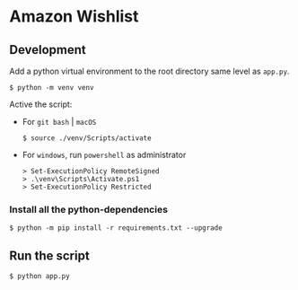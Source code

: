 # Amazon Wishlist
## Development
Add a python virtual environment to the root directory same level as `app.py`. 
```console
$ python -m venv venv
```
Active the script:

  + For `git bash` | `macOS`
    ```console
    $ source ./venv/Scripts/activate
    ```

  + For `windows`, run `powershell` as administrator
    ```console
    > Set-ExecutionPolicy RemoteSigned
    > .\venv\Scripts\Activate.ps1
    > Set-ExecutionPolicy Restricted
    ```

### Install all the python-dependencies

```console
$ python -m pip install -r requirements.txt --upgrade
```

## Run the script
```console
$ python app.py
```